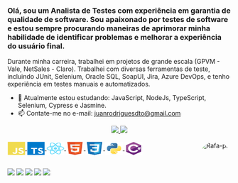 ### Olá, sou um Analista de Testes com experiência em garantia de qualidade de software. Sou apaixonado por testes de software e estou sempre procurando maneiras de aprimorar minha habilidade de identificar problemas e melhorar a experiência do usuário final.

Durante minha carreira, trabalhei em projetos de grande escala (GPVM - Vale, NetSales - Claro). Trabalhei com diversas ferramentas de teste, incluindo JUnit, Selenium, Oracle SQL, SoapUI, Jira, Azure DevOps, e tenho experiência em testes manuais e automatizados.

- 🌱 Atualmente estou estudando: JavaScript, NodeJs, TypeScript, Selenium, Cypress e Jasmine.
- 📫 Contate-me no e-mail: juanrodriguesdto@gmail.com 

<div align="center">
  <a href="https://github.com/evokeee">
  <img height="180em" src="https://github-readme-stats.vercel.app/api?username=evokeee&show_icons=true&theme=nightowl&include_all_commits=true&count_private=true"/>
  <img height="180em" src="https://github-readme-stats.vercel.app/api/top-langs/?username=evokeee&layout=compact&langs_count=7&theme=dracula"/>
</div>
  <div style="display: inline_block"><br>
  <img align="center" alt="Rafa-Js" height="30" width="40" src="https://raw.githubusercontent.com/devicons/devicon/master/icons/javascript/javascript-plain.svg">
  <img align="center" alt="Rafa-Ts" height="30" width="40" src="https://raw.githubusercontent.com/devicons/devicon/master/icons/typescript/typescript-plain.svg">
  <img align="center" alt="Rafa-React" height="30" width="40" src="https://raw.githubusercontent.com/devicons/devicon/master/icons/react/react-original.svg">
  <img align="center" alt="Rafa-HTML" height="30" width="40" src="https://raw.githubusercontent.com/devicons/devicon/master/icons/html5/html5-original.svg">
  <img align="center" alt="Rafa-CSS" height="30" width="40" src="https://raw.githubusercontent.com/devicons/devicon/master/icons/css3/css3-original.svg">
  <img align="center" alt="Rafa-Python" height="30" width="40" src="https://raw.githubusercontent.com/devicons/devicon/master/icons/python/python-original.svg">
  <img align="center" alt="Rafa-Csharp" height="30" width="40" src="https://raw.githubusercontent.com/devicons/devicon/master/icons/csharp/csharp-original.svg">
  <img align="right" alt="Rafa-pic" height="150" style="border-radius:50px;" src="https://cdn.discordapp.com/attachments/833353957304565821/927397157059833886/JUAN_RODRIGUES.gif">
</div>
    
  ##
 
<div> 
  <a href="https://www.instagram.com/evokwx/" target="_blank"><img src="https://img.shields.io/badge/-Instagram-%23E4405F?style=for-the-badge&logo=instagram&logoColor=white" target="_blank"></a>
 	<a href="https://www.twitch.tv/evokezin" target="_blank"><img src="https://img.shields.io/badge/Twitch-9146FF?style=for-the-badge&logo=twitch&logoColor=white" target="_blank"></a>
 <a href="https://discord.gg/tdUsmsra" target="_blank"><img src="https://img.shields.io/badge/Discord-7289DA?style=for-the-badge&logo=discord&logoColor=white" target="_blank"></a> 
  <a href = "mailto:juanrodriguesdto@gmail.com"><img src="https://img.shields.io/badge/-Gmail-%23333?style=for-the-badge&logo=gmail&logoColor=white" target="_blank"></a>
  <a href="www.linkedin.com/in/juan-r/" target="_blank"><img src="https://img.shields.io/badge/-LinkedIn-%230077B5?style=for-the-badge&logo=linkedin&logoColor=white" target="_blank"></a>
</div>

